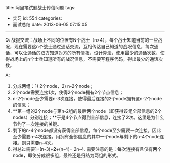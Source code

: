 title: 阿里笔试题战士传信问题
tags:
  - 实习
id: 554
categories:
  - 面试总结
date: 2013-06-05 07:15:05
---

Q: 战报交流：战场上不同的位置有N个战士（n&gt;4），每个战士知道当前的一些战况，现在需要这n个战士通过通话交流，互相传达自己知道的战况信息，每次通话，可以让通话的双方知道对方的所有情报，设计算法，使用最少的通话次数，使得战场上的n个士兵知道所有的战况信息，不需要写程序代码，得出最少的通话次数。

A:

1.  分成两组：1) 2个node，2) n-2个node ;
2.  2个node需要连接1次，使得2个node拥有2个节点信息；
3.  n-2个node至少需要n-3次连接，使得最后连接的2个node拥有这n-2个node的信息；
4.  **第一组的2个node与第n-2组的最后两个node（即获得该组全部信息的2个nodes）分别连接；**于是4个节点得到全部信息，连接了2次。这里是为什么节约了一次连接的关键。
5.  剩下的n-4个node都没有获得全部信息，每个node至少需要一次连接。因此至少需要n-4次连接。用拥有全部信息的其中一个node与剩下的n-4个node连接。则只需要n-4次。
6.  得总过需要1+(n-3)+**2**+(n-4)= 2n-4.
需要注意的是：每次连接有且仅有两个node，即使分成很多组，最终还是归结为两组的形式。